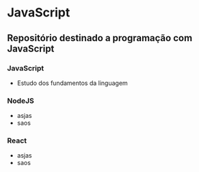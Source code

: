 # JavaScript 

##  Repositório destinado a programação com JavaScript

### JavaScript 
  - Estudo dos fundamentos da linguagem 

### NodeJS
  - asjas
  - saos

### React
  - asjas
  - saos


